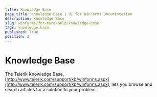 ```yaml
---
title: Knowledge Base
page_title: Knowledge Base | UI for WinForms Documentation
description: Knowledge Base
slug: winforms/for-more-help/knowledge-base
tags: knowledge,base
published: True
position: 2
---
```


# Knowledge Base

The Telerik Knowledge Base, [http://www.telerik.com/support/kb/winforms.aspx](http://www.telerik.com/support/kb/winforms.aspx), lets you browse and search articles for a solution to your problem.
        

